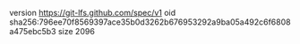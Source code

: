 version https://git-lfs.github.com/spec/v1
oid sha256:796ee70f8569397ace35b0d3262b676953292a9ba05a492c6f6808a475ebc5b3
size 2096
